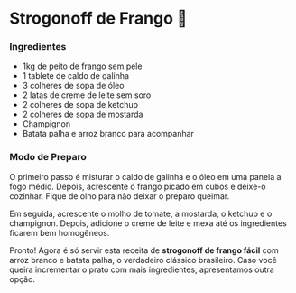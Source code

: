 # Strogonoff de Frango :chicken:

### Ingredientes

* 1kg de peito de frango sem pele
* 1 tablete de caldo de galinha
* 3 colheres de sopa de óleo
* 2 latas de creme de leite sem soro
* 2 colheres de sopa de ketchup
* 2 colheres de sopa de mostarda
* Champignon
* Batata palha e arroz branco para acompanhar



### Modo de Preparo

O primeiro passo é misturar o caldo de galinha e o óleo em uma panela a fogo médio. Depois, acrescente o frango picado em cubos e deixe-o cozinhar. Fique de olho para não deixar o preparo queimar.

Em seguida, acrescente o molho de tomate, a mostarda, o ketchup e o champignon. Depois, adicione o creme de leite e mexa até os ingredientes ficarem bem homogêneos.

Pronto! Agora é só servir esta receita de **strogonoff de frango fácil** com arroz branco e batata palha, o verdadeiro clássico brasileiro. Caso você queira incrementar o prato com mais ingredientes, apresentamos outra opção.